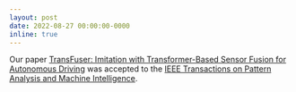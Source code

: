 ```yaml
---
layout: post
date: 2022-08-27 00:00:00-0000
inline: true
---
```


Our paper [TransFuser: Imitation with Transformer-Based Sensor Fusion for Autonomous Driving](https://arxiv.org/abs/2205.15997) was accepted to the [IEEE Transactions on Pattern Analysis and Machine Intelligence](https://www.computer.org/csdl/journal/tp/misc/14403).
